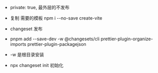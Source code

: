 - private: true, 最外层的不发布

- 复制 需要的模板 npm i --no-save create-vite

- changeset 发布
- pnpm add --save-dev -w @changesets/cli prettier-plugin-organize-imports prettier-plugin-packagejson
- -w 是根目录安装

- npx changeset init 初始化
